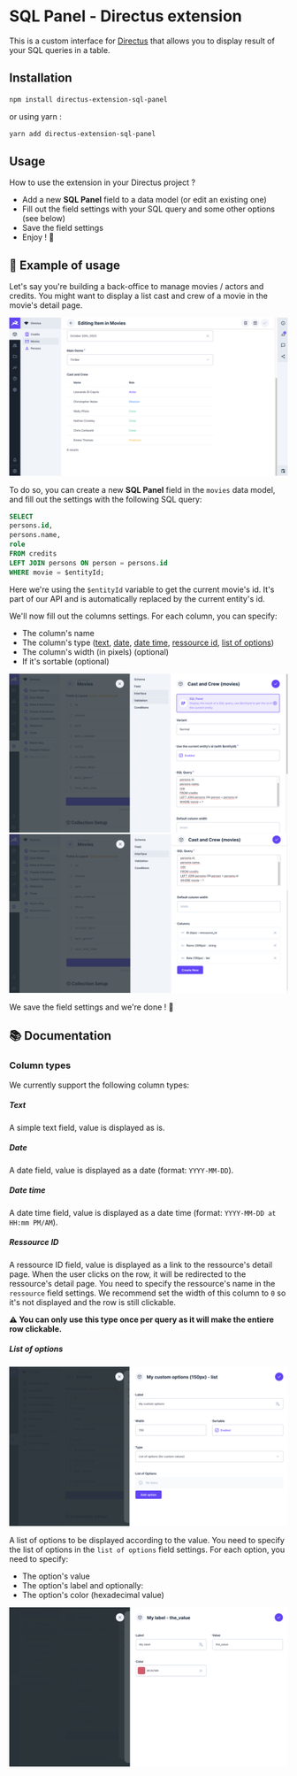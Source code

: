 # SQL Panel - Directus extension

This is a custom interface for [Directus](https://directus.io/) that allows you to display result of your SQL queries in a table.

## Installation

```bash
npm install directus-extension-sql-panel
```

or using yarn :

```bash
yarn add directus-extension-sql-panel
```

## Usage

How to use the extension in your Directus project ?

- Add a new **SQL Panel** field to a data model (or edit an existing one)
- Fill out the field settings with your SQL query and some other options (see below)
- Save the field settings
- Enjoy ! 🎉

## 🧪 Example of usage

Let's say you're building a back-office to manage movies / actors and credits.
You might want to display a list cast and crew of a movie in the movie's detail page.

![Example of usage](../../docs/example.png)

To do so, you can create a new **SQL Panel** field in the `movies` data model, and fill out the settings with the following SQL query:

```sql
SELECT
persons.id,
persons.name,
role
FROM credits
LEFT JOIN persons ON person = persons.id
WHERE movie = $entityId;
```

Here we're using the `$entityId` variable to get the current movie's id. It's part of our API and is automatically replaced by the current entity's id.

We'll now fill out the columns settings. For each column, you can specify:

- The column's name
- The column's type ([text](#column-types), [date](#column-types), [date time](#column-types), [ressource id](#column-types), [list of options](#column-types))
- The column's width (in pixels) (optional)
- If it's sortable (optional)

![Example of settings top](../../docs/example-settings-1.png)
![Example of settings bottom](../../docs/example-settings-2.png)

We save the field settings and we're done ! 🎉

## 📚 Documentation

### Column types

We currently support the following column types:

##### Text

A simple text field, value is displayed as is.

##### Date

A date field, value is displayed as a date (format: `YYYY-MM-DD`).

##### Date time

A date time field, value is displayed as a date time (format: `YYYY-MM-DD at HH:mm PM/AM`).

##### Ressource ID

A ressource ID field, value is displayed as a link to the ressource's detail page. When the user clicks on the row, it will be redirected to the ressource's detail page.
You need to specify the ressource's name in the `ressource` field settings.
We recommend set the width of this column to `0` so it's not displayed and the row is still clickable.

**⚠️ You can only use this type once per query as it will make the entiere row clickable.**

##### List of options

![List of options settings](../../docs/list-settings.png)

A list of options to be displayed according to the value.
You need to specify the list of options in the `list of options` field settings.
For each option, you need to specify:

- The option's value
- The option's label
  and optionally:
- The option's color (hexadecimal value)

![Option settings](../../docs/option-settings.png)
